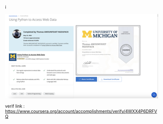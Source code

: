 i

![Course Certificate](using-python-web-cert.png)

verif link : https://www.coursera.org/account/accomplishments/verify/4WXX4P6DRFVQ 